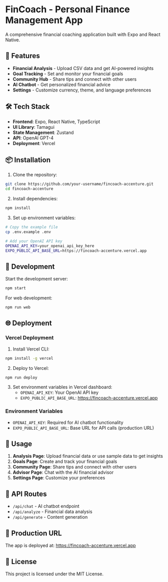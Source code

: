 # FinCoach - Personal Finance Management App

A comprehensive financial coaching application built with Expo and React Native.

## 🚀 Features

- **Financial Analysis** - Upload CSV data and get AI-powered insights
- **Goal Tracking** - Set and monitor your financial goals
- **Community Hub** - Share tips and connect with other users
- **AI Chatbot** - Get personalized financial advice
- **Settings** - Customize currency, theme, and language preferences

## 🛠️ Tech Stack

- **Frontend**: Expo, React Native, TypeScript
- **UI Library**: Tamagui
- **State Management**: Zustand
- **API**: OpenAI GPT-4
- **Deployment**: Vercel

## 📦 Installation

1. Clone the repository:
```bash
git clone https://github.com/your-username/fincoach-accenture.git
cd fincoach-accenture
```

2. Install dependencies:
```bash
npm install
```

3. Set up environment variables:
```bash
# Copy the example file
cp .env.example .env

# Add your OpenAI API key
OPENAI_API_KEY=your_openai_api_key_here
EXPO_PUBLIC_API_BASE_URL=https://fincoach-accenture.vercel.app
```

## 🚀 Development

Start the development server:
```bash
npm start
```

For web development:
```bash
npm run web
```

## 🌐 Deployment

### Vercel Deployment

1. Install Vercel CLI:
```bash
npm install -g vercel
```

2. Deploy to Vercel:
```bash
npm run deploy
```

3. Set environment variables in Vercel dashboard:
   - `OPENAI_API_KEY`: Your OpenAI API key
   - `EXPO_PUBLIC_API_BASE_URL`: https://fincoach-accenture.vercel.app

### Environment Variables

- `OPENAI_API_KEY`: Required for AI chatbot functionality
- `EXPO_PUBLIC_API_BASE_URL`: Base URL for API calls (production URL)

## 📱 Usage

1. **Analysis Page**: Upload financial data or use sample data to get insights
2. **Goals Page**: Create and track your financial goals
3. **Community Page**: Share tips and connect with other users
4. **Advisor Page**: Chat with the AI financial advisor
5. **Settings Page**: Customize your preferences

## 🔧 API Routes

- `/api/chat` - AI chatbot endpoint
- `/api/analyze` - Financial data analysis
- `/api/generate` - Content generation

## 🎯 Production URL

The app is deployed at: https://fincoach-accenture.vercel.app

## 📄 License

This project is licensed under the MIT License.